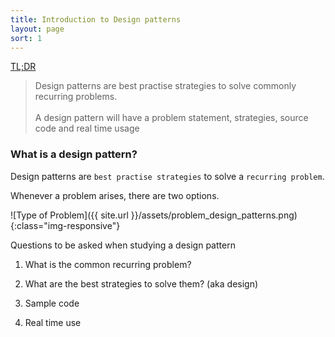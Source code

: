 ```yaml
---
title: Introduction to Design patterns
layout: page
sort: 1
---
```


[TL;DR](/assets/tl_dr_design_patterns.png)

> Design patterns are best practise strategies to solve commonly recurring problems.<br><br>
> A design pattern will have a problem statement, strategies, source code and real time usage

### What is a design pattern?

Design patterns are `best practise strategies` to solve a `recurring problem`.


Whenever a problem arises, there are two options.


![Type of Problem]({{ site.url }}/assets/problem_design_patterns.png){:class="img-responsive"}

Questions to be asked when studying a design pattern

1. What is the common recurring problem?

2. What are the best strategies to solve them? (aka design)

3. Sample code

4. Real time use


